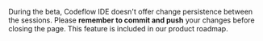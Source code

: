 During the beta, Codeflow IDE doesn't offer change persistence between the sessions. Please **remember to commit and push** your changes before closing the page. This feature is included in our product roadmap.